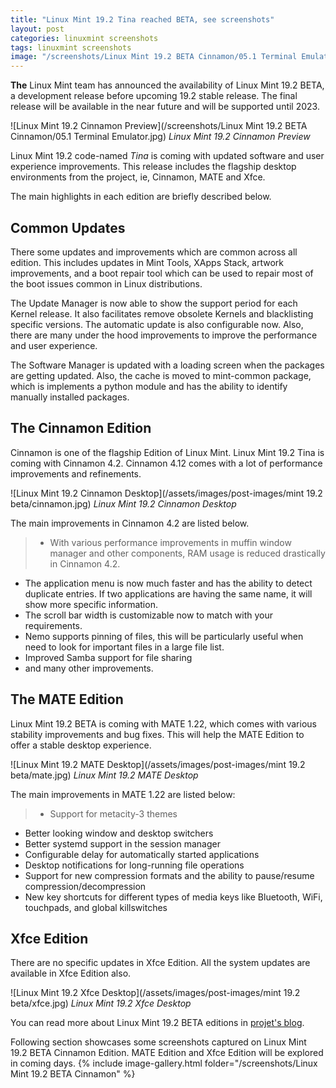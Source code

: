 ```yaml
---
title: "Linux Mint 19.2 Tina reached BETA, see screenshots"
layout: post
categories: linuxmint screenshots
tags: linuxmint screenshots
image: "/screenshots/Linux Mint 19.2 BETA Cinnamon/05.1 Terminal Emulator.jpg"
---
```


**The** Linux Mint team has announced the availability of Linux Mint 19.2 BETA, a development release before upcoming 19.2 stable release. The final release will be available in the near future and will be supported until 2023.

![Linux Mint 19.2 Cinnamon Preview](/screenshots/Linux Mint 19.2 BETA Cinnamon/05.1 Terminal Emulator.jpg)
*Linux Mint 19.2 Cinnamon Preview*

Linux Mint 19.2 code-named *Tina* is coming with updated software and user experience improvements. This release includes the flagship desktop environments from the project, ie, Cinnamon, MATE and Xfce.

The main highlights in each edition are briefly described below.

## Common Updates
There some updates and improvements which are common across all edition. This includes updates in Mint Tools, XApps Stack, artwork improvements, and a boot repair tool which can be used to repair most of the boot issues common in Linux distributions.

The Update Manager is now able to show the support period for each Kernel release. It also facilitates remove obsolete Kernels and blacklisting specific versions. The automatic update is also configurable now. Also, there are many under the hood improvements to improve the performance and user experience.

The Software Manager is updated with a loading screen when the packages are getting updated. Also, the cache is moved to mint-common package, which is implements a python module and has the ability to identify manually installed packages.

## The Cinnamon Edition
Cinnamon is one of the flagship Edition of Linux Mint. Linux Mint 19.2 Tina is coming with Cinnamon 4.2. Cinnamon 4.12 comes with a lot of performance improvements and refinements.

![Linux Mint 19.2 Cinnamon Desktop](/assets/images/post-images/mint 19.2 beta/cinnamon.jpg)
*Linux Mint 19.2 Cinnamon Desktop*

The main improvements in Cinnamon 4.2 are listed below.
> - With various performance improvements in muffin window manager and other components, RAM usage is reduced drastically in Cinnamon 4.2.
- The application menu is now much faster and has the ability to detect duplicate entries. If two applications are having the same name, it will show more specific information.
- The scroll bar width is customizable now to match with your requirements.
- Nemo supports pinning of files, this will be particularly useful when need to look for important files in a large file list.
- Improved Samba support for file sharing
- and many other improvements.

## The MATE Edition
Linux Mint 19.2 BETA is coming with MATE 1.22, which comes with various stability improvements and bug fixes. This will help the MATE Edition to offer a stable desktop experience.

![Linux Mint 19.2 MATE Desktop](/assets/images/post-images/mint 19.2 beta/mate.jpg)
*Linux Mint 19.2 MATE Desktop*

The main improvements in MATE 1.22 are listed below:
> - Support for metacity-3 themes
- Better looking window and desktop switchers
- Better systemd support in the session manager
- Configurable delay for automatically started applications
- Desktop notifications for long-running file operations
- Support for new compression formats and the ability to pause/resume compression/decompression
- New key shortcuts for different types of media keys like Bluetooth, WiFi, touchpads, and global killswitches

## Xfce Edition
There are no specific updates in Xfce Edition. All the system updates are available in Xfce Edition also.

![Linux Mint 19.2 Xfce Desktop](/assets/images/post-images/mint 19.2 beta/xfce.jpg)
*Linux Mint 19.2 Xfce Desktop*

You can read more about Linux Mint 19.2 BETA editions in [projet's blog](http://blog.linuxmint.com).

Following section showcases some screenshots captured on Linux Mint 19.2 BETA Cinnamon Edition. MATE Edition and Xfce Edition will be explored in coming days.
{% include image-gallery.html folder="/screenshots/Linux Mint 19.2 BETA Cinnamon" %}
